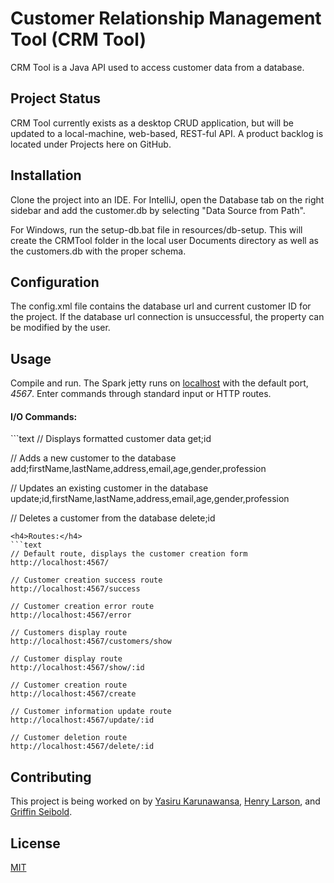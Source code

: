 # Customer Relationship Management Tool (CRM Tool)

CRM Tool is a Java API used to access customer data from a database.

## Project Status
CRM Tool currently exists as a desktop CRUD application, but will be updated to a local-machine, web-based, 
REST-ful API. A product backlog is located under Projects here on GitHub.

## Installation
Clone the project into an IDE. For IntelliJ, open the Database tab on the right sidebar and add the customer.db by
selecting "Data Source from Path".

For Windows, run the setup-db.bat file in resources/db-setup. This will create the CRMTool folder in the local user
Documents directory as well as the customers.db with the proper schema.

## Configuration
The config.xml file contains the database url and current customer ID for the project. If the database url connection is 
unsuccessful, the property can be modified by the user.

## Usage
Compile and run. The Spark jetty runs on [localhost](http://localhost:4567/) with the default port, <em>4567</em>. 
Enter commands through standard input or HTTP routes.

<h4>I/O Commands:</h4>
```text
// Displays formatted customer data
get;id

// Adds a new customer to the database
add;firstName,lastName,address,email,age,gender,profession

// Updates an existing customer in the database
update;id,firstName,lastName,address,email,age,gender,profession

// Deletes a customer from the database
delete;id
```
<h4>Routes:</h4>
```text
// Default route, displays the customer creation form
http://localhost:4567/

// Customer creation success route
http://localhost:4567/success

// Customer creation error route
http://localhost:4567/error

// Customers display route
http://localhost:4567/customers/show

// Customer display route
http://localhost:4567/show/:id

// Customer creation route
http://localhost:4567/create

// Customer information update route
http://localhost:4567/update/:id

// Customer deletion route
http://localhost:4567/delete/:id
```

## Contributing
This project is being worked on by [Yasiru Karunawansa](https://github.com/yasiru98), 
[Henry Larson](https://github.com/hxl1116), and [Griffin Seibold](https://github.com/gxs1619).

## License
[MIT](https://choosealicense.com/licenses/mit/)
